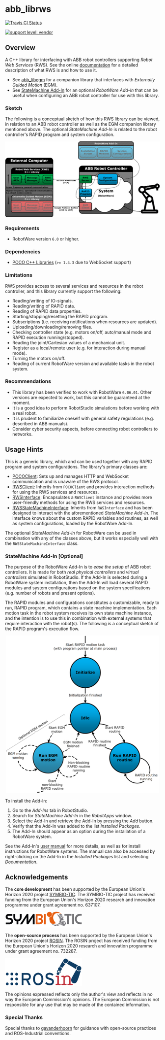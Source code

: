 # abb_librws

[![Travis CI Status](https://travis-ci.org/ros-industrial/abb_librws.svg?branch=master)](https://travis-ci.org/ros-industrial/abb_librws)

[![support level: vendor](https://img.shields.io/badge/support%20level-vendor-brightgreen.png)](http://rosindustrial.org/news/2016/10/7/better-supporting-a-growing-ros-industrial-software-platform)

## Overview

A C++ library for interfacing with ABB robot controllers supporting *Robot Web Services* (RWS). See the online [documentation](http://developercenter.robotstudio.com/webservice/api_reference) for a detailed description of what RWS is and how to use it.

* See [abb_libegm](https://github.com/ros-industrial/abb_libegm) for a companion library that interfaces with *Externally Guided Motion* (EGM).
* See [StateMachine Add-In](https://robotapps.robotstudio.com/#/viewApp/7fa7065f-457f-47ce-98d7-c04882e703ee) for an optional *RobotWare Add-In* that can be useful when configuring an ABB robot controller for use with this library.

### Sketch

The following is a conceptual sketch of how this RWS library can be viewed, in relation to an ABB robot controller as well as the EGM companion library mentioned above. The optional *StateMachine Add-In* is related to the robot controller's RAPID program and system configuration.

![RWS sketch](docs/images/rws_sketch.png)

### Requirements

* RobotWare version `6.0` or higher.

### Dependencies

* [POCO C++ Libraries](https://pocoproject.org) (`>= 1.4.3` due to WebSocket support)

### Limitations

RWS provides access to several services and resources in the robot controller, and this library currently support the following:

* Reading/writing of IO-signals.
* Reading/writing of RAPID data.
* Reading of RAPID data properties.
* Starting/stopping/resetting the RAPID program.
* Subscriptions (i.e. receiving notifications when resources are updated).
* Uploading/downloading/removing files.
* Checking controller state (e.g. motors on/off, auto/manual mode and RAPID execution running/stopped).
* Reading the joint/Cartesian values of a mechanical unit.
* Register as a local/remote user (e.g. for interaction during manual mode).
* Turning the motors on/off.
* Reading of current RobotWare version and available tasks in the robot system.

### Recommendations

* This library has been verified to work with RobotWare `6.06.01`. Other versions are expected to work, but this cannot be guaranteed at the moment.
* It is a good idea to perform RobotStudio simulations before working with a real robot.
* It is prudent to familiarize oneself with general safety regulations (e.g. described in ABB manuals).
* Consider cyber security aspects, before connecting robot controllers to networks.

## Usage Hints

This is a generic library, which and can be used together with any RAPID program and system configurations. The library's primary classes are:

* [POCOClient](include/abb_librws/rws_poco_client.h): Sets up and manages HTTP and WebSocket communication and is unaware of the RWS protocol.
* [RWSClient](include/abb_librws/rws_client.h): Inherits from `POCOClient` and provides interaction methods for using the RWS services and resources.
* [RWSInterface](include/abb_librws/rws_interface.h): Encapsulates a `RWSClient` instance and provides more user-friendly methods for using the RWS services and resources.
* [RWSStateMachineInterface](include/abb_librws/rws_state_machine_interface.h): Inherits from `RWSInterface` and has been designed to interact with the aforementioned *StateMachine Add-In*. The interface knows about the custom RAPID variables and routines, as well as system configurations, loaded by the RobotWare Add-In.

The optional *StateMachine Add-In* for RobotWare can be used in combination with any of the classes above, but it works especially well with the `RWSStateMachineInterface` class.

### StateMachine Add-In [Optional]

The purpose of the RobotWare Add-In is to *ease the setup* of ABB robot controllers. It is made for both *real physical controllers* and *virtual controllers* simulated in RobotStudio. If the Add-In is selected during a RobotWare system installation, then the Add-In will load several RAPID modules and system configurations based on the system specifications (e.g. number of robots and present options).

The RAPID modules and configurations constitutes a customizable, ready to run, RAPID program, which contains a state machine implementation. Each motion task in the robot system receives its own state machine instance, and the intention is to use this in combination with external systems that require interaction with the robot(s). The following is a conceptual sketch of the RAPID program's execution flow.

<p align="center">
  <img src="docs/images/statemachine_addin_sketch.png" width="500">
</p>

To install the Add-In:

1. Go to the *Add-Ins* tab in RobotStudio.
2. Search for *StateMachine Add-In* in the *RobotApps* window.
3. Select the Add-In and retrieve the Add-In by pressing the *Add* button.
4. Verify that the Add-In was added to the list *Installed Packages*.
5. The Add-In should appear as an option during the installation of a RobotWare system.

See the Add-In's [user manual](https://robotapps.blob.core.windows.net/appreferences/docs/2093c0e8-d469-4188-bdd2-ca42e27cba5cUserManual.pdf) for more details, as well as for install instructions for RobotWare systems. The manual can also be accessed by right-clicking on the Add-In in the *Installed Packages* list and selecting *Documentation*.

## Acknowledgements

The **core development** has been supported by the European Union's Horizon 2020 project [SYMBIO-TIC](http://www.symbio-tic.eu/).
The SYMBIO-TIC project has received funding from the European Union's Horizon 2020 research and innovation programme under grant agreement no. 637107.

<img src="docs/images/symbio_tic_logo.png" width="250">

The **open-source process** has been supported by the European Union's Horizon 2020 project [ROSIN](http://rosin-project.eu/).
The ROSIN project has received funding from the European Union's Horizon 2020 research and innovation programme under grant agreement no. 732287.

<img src="docs/images/rosin_logo.png" width="250">

The opinions expressed reflects only the author's view and reflects in no way the European Commission's opinions.
The European Commission is not responsible for any use that may be made of the contained information.

### Special Thanks

Special thanks to [gavanderhoorn](https://github.com/gavanderhoorn) for guidance with open-source practices and ROS-Industrial conventions.
